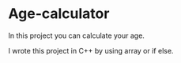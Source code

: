 # Age-calculator
In this project you can calculate your age.

I wrote this project in C++ by using array or if else.

